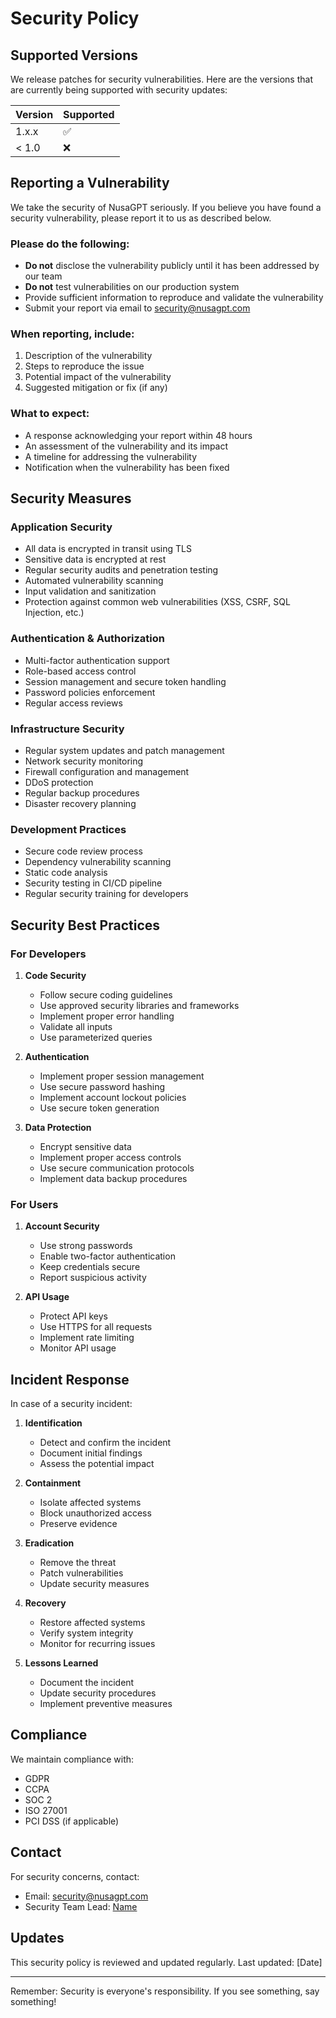 # Security Policy

## Supported Versions

We release patches for security vulnerabilities. Here are the versions that are currently being supported with security updates:

| Version | Supported          |
| ------- | ------------------ |
| 1.x.x   | :white_check_mark: |
| < 1.0   | :x:                |

## Reporting a Vulnerability

We take the security of NusaGPT seriously. If you believe you have found a security vulnerability, please report it to us as described below.

### Please do the following:

- **Do not** disclose the vulnerability publicly until it has been addressed by our team
- **Do not** test vulnerabilities on our production system
- Provide sufficient information to reproduce and validate the vulnerability
- Submit your report via email to security@nusagpt.com

### When reporting, include:

1. Description of the vulnerability
2. Steps to reproduce the issue
3. Potential impact of the vulnerability
4. Suggested mitigation or fix (if any)

### What to expect:

- A response acknowledging your report within 48 hours
- An assessment of the vulnerability and its impact
- A timeline for addressing the vulnerability
- Notification when the vulnerability has been fixed

## Security Measures

### Application Security

- All data is encrypted in transit using TLS
- Sensitive data is encrypted at rest
- Regular security audits and penetration testing
- Automated vulnerability scanning
- Input validation and sanitization
- Protection against common web vulnerabilities (XSS, CSRF, SQL Injection, etc.)

### Authentication & Authorization

- Multi-factor authentication support
- Role-based access control
- Session management and secure token handling
- Password policies enforcement
- Regular access reviews

### Infrastructure Security

- Regular system updates and patch management
- Network security monitoring
- Firewall configuration and management
- DDoS protection
- Regular backup procedures
- Disaster recovery planning

### Development Practices

- Secure code review process
- Dependency vulnerability scanning
- Static code analysis
- Security testing in CI/CD pipeline
- Regular security training for developers

## Security Best Practices

### For Developers

1. **Code Security**
   - Follow secure coding guidelines
   - Use approved security libraries and frameworks
   - Implement proper error handling
   - Validate all inputs
   - Use parameterized queries

2. **Authentication**
   - Implement proper session management
   - Use secure password hashing
   - Implement account lockout policies
   - Use secure token generation

3. **Data Protection**
   - Encrypt sensitive data
   - Implement proper access controls
   - Use secure communication protocols
   - Implement data backup procedures

### For Users

1. **Account Security**
   - Use strong passwords
   - Enable two-factor authentication
   - Keep credentials secure
   - Report suspicious activity

2. **API Usage**
   - Protect API keys
   - Use HTTPS for all requests
   - Implement rate limiting
   - Monitor API usage

## Incident Response

In case of a security incident:

1. **Identification**
   - Detect and confirm the incident
   - Document initial findings
   - Assess the potential impact

2. **Containment**
   - Isolate affected systems
   - Block unauthorized access
   - Preserve evidence

3. **Eradication**
   - Remove the threat
   - Patch vulnerabilities
   - Update security measures

4. **Recovery**
   - Restore affected systems
   - Verify system integrity
   - Monitor for recurring issues

5. **Lessons Learned**
   - Document the incident
   - Update security procedures
   - Implement preventive measures

## Compliance

We maintain compliance with:

- GDPR
- CCPA
- SOC 2
- ISO 27001
- PCI DSS (if applicable)

## Contact

For security concerns, contact:
- Email: security@nusagpt.com
- Security Team Lead: [Name](mailto:security-lead@nusagpt.com)

## Updates

This security policy is reviewed and updated regularly. Last updated: [Date]

---

Remember: Security is everyone's responsibility. If you see something, say something!